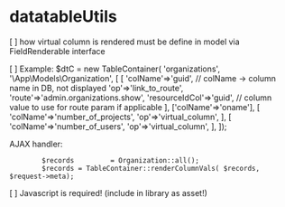 # datatableUtils

[ ] how virtual column is rendered must be define in model via FieldRenderable interface

[ ]  Example:
            $dtC = new TableContainer( 'organizations', '\App\Models\Organization', [
                [
                    'colName'=>'guid', // colName -> column name in DB, not displayed
                    'op'=>'link_to_route',
                    'route'=>'admin.organizations.show',
                    'resourceIdCol'=>'guid', // column value to use for route param if applicable
                ],
                ['colName'=>'oname'],
                [
                    'colName'=>'number_of_projects',
                    'op'=>'virtual_column',
                ],
                [
                    'colName'=>'number_of_users',
                    'op'=>'virtual_column',
                ],
            ]);

AJAX handler:

            $records         = Organization::all();
            $records = TableContainer::renderColumnVals( $records, $request->meta);

[ ] Javascript is required! (include in library as asset!) 
